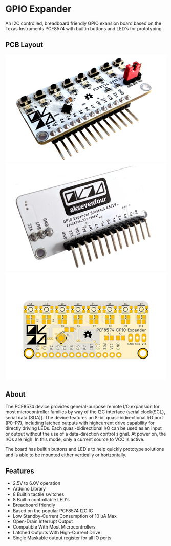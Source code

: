 # GPIO Expander
An I2C controlled, breadboard friendly GPIO exansion board based on the Texas Instruments PCF8574 with builtin buttons and LED's for prototyping.
## PCB Layout
![GPIO Expander Board Image](https://github.com/AdamKeher/GPIO-Expander/blob/master/files/GPIO_Front.png)
![GPIO Expander Board Image](https://github.com/AdamKeher/GPIO-Expander/blob/master/files/GPIO_Back.png)
![GPIO Expander Board Image](https://github.com/AdamKeher/GPIO-Expander/blob/master/files/board.png)
## About
The PCF8574 device provides general-purpose remote I/O expansion for most microcontroller families by way of the I2C interface (serial clock(SCL), serial data (SDA)].
The device features an 8-bit quasi-bidirectional I/O port (P0–P7), including latched outputs with highcurrent drive capability for directly driving LEDs. Each quasi-bidirectional I/O can be used as an input or output without the use of a data-direction control signal. At power on, the I/Os are high. In this mode, only a current source to VCC is active.

The board has builtin buttons and LED's to help quickly prototype solutions and is able to be mounted either vertically or horizontally.
## Features
* 2.5V to 6.0V operation
* Arduino Library
* 8 Builtin tactile switches
* 8 Builtin controllable LED's
* Breadboard friendly
* Based on the popular PCF8574 I2C IC
* Low Standby-Current Consumption of 10 μA Max
* Open-Drain Interrupt Output
* Compatible With Most Microcontrollers
* Latched Outputs With High-Current Drive
* Single Maskable output register for all IO ports
